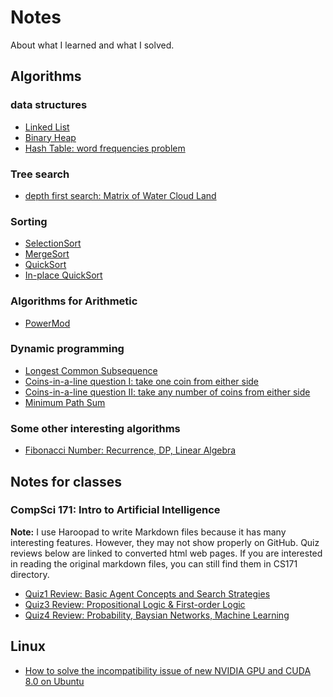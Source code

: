 # Notes
About what I learned and what I solved.


## Algorithms

### data structures
- [Linked List](./algorithmCodes/linkedListPractices.py)
- [Binary Heap](./algorithmCodes/binaryheap.py)
- [Hash Table: word frequencies problem](./algorithmCodes/wordFrequencies.py)
### Tree search
- [depth first search: Matrix of Water Cloud Land](./algorithmCodes/waterCloudLand.py)

### Sorting
- [SelectionSort](./algorithmCodes/selectionSort.py)
- [MergeSort](./algorithmCodes/mergeSort.py)
- [QuickSort](./algorithmCodes/quickSort.py)
- [In-place QuickSort](./algorithmCodes/inPlaceQuickSort.py)

### Algorithms for Arithmetic
- [PowerMod](./algorithmCodes/powerMod.py)

### Dynamic programming
- [Longest Common Subsequence](./algorithmCodes/longestCommanSubsequence.py)
- [Coins-in-a-line question I: take one coin from either side](./algorithmCodes/dynamicProgrammingGameStrategy.py)
- [Coins-in-a-line question II: take any number of coins from either side](./algorithmCodes/dynamicProgrammingGameStrategy2.py)
- [Minimum Path Sum](./algorithmCodes/MinimumPathSum.py)

### Some other interesting algorithms
- [Fibonacci Number: Recurrence, DP, Linear Algebra](./algorithmCodes/fibonacci.py)

## Notes for classes
### CompSci 171: Intro to Artificial Intelligence
**Note:** I use Haroopad to write Markdown files because it has many interesting features. However, they may not show properly on GitHub. Quiz reviews below are linked to converted html web pages. If you are interested in reading the original markdown files, you can still find them in CS171 directory.
- [Quiz1 Review: Basic Agent Concepts and Search Strategies](https://jennyzeng.github.io/Notes/CS171/quiz1_review.html)
- [Quiz3 Review: Propositional Logic & First-order Logic](https://jennyzeng.github.io/Notes/CS171/quiz3/quiz3review.html)
- [Quiz4 Review: Probability, Baysian Networks, Machine Learning](https://jennyzeng.github.io/Notes/CS171/quiz3/quiz3review.html)

## Linux
- [How to solve the incompatibility issue of new NVIDIA GPU and CUDA 8.0 on Ubuntu](./Linux/Nvidia_CUDA.md) 
